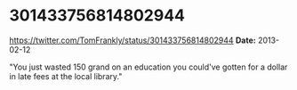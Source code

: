 # 301433756814802944
https://twitter.com/TomFrankly/status/301433756814802944
**Date:** 2013-02-12

"You just wasted 150 grand on an education you could've gotten for a dollar in late fees at the local library."
